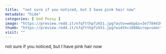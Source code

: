 ```yaml
---
title:  "not sure if you noticed, but I have pink hair now"
metadate: "hide"
categories: [ God Pussy ]
image: "https://preview.redd.it/nfqftthpfzk51.jpg?auto=webp&s=3e7784439582152c51565abdab06a04f8275de8d"
thumb: "https://preview.redd.it/nfqftthpfzk51.jpg?width=1080&crop=smart&auto=webp&s=15a19d348c07311b953d1307b35e33bf43157126"
visit: ""
---
```

not sure if you noticed, but I have pink hair now
